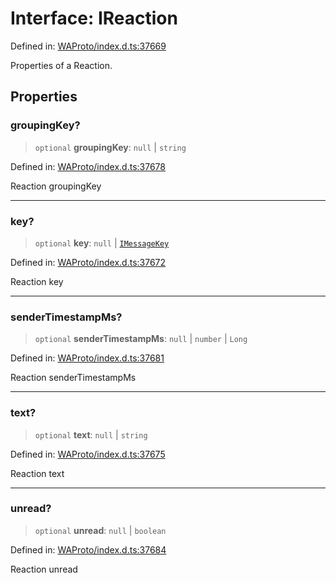 # Interface: IReaction

Defined in: [WAProto/index.d.ts:37669](https://github.com/Fokusdotid/Baileys/blob/db1d3e5f41e9eede5877460f9adbb0224021575c/WAProto/index.d.ts#L37669)

Properties of a Reaction.

## Properties

### groupingKey?

> `optional` **groupingKey**: `null` \| `string`

Defined in: [WAProto/index.d.ts:37678](https://github.com/Fokusdotid/Baileys/blob/db1d3e5f41e9eede5877460f9adbb0224021575c/WAProto/index.d.ts#L37678)

Reaction groupingKey

***

### key?

> `optional` **key**: `null` \| [`IMessageKey`](IMessageKey.md)

Defined in: [WAProto/index.d.ts:37672](https://github.com/Fokusdotid/Baileys/blob/db1d3e5f41e9eede5877460f9adbb0224021575c/WAProto/index.d.ts#L37672)

Reaction key

***

### senderTimestampMs?

> `optional` **senderTimestampMs**: `null` \| `number` \| `Long`

Defined in: [WAProto/index.d.ts:37681](https://github.com/Fokusdotid/Baileys/blob/db1d3e5f41e9eede5877460f9adbb0224021575c/WAProto/index.d.ts#L37681)

Reaction senderTimestampMs

***

### text?

> `optional` **text**: `null` \| `string`

Defined in: [WAProto/index.d.ts:37675](https://github.com/Fokusdotid/Baileys/blob/db1d3e5f41e9eede5877460f9adbb0224021575c/WAProto/index.d.ts#L37675)

Reaction text

***

### unread?

> `optional` **unread**: `null` \| `boolean`

Defined in: [WAProto/index.d.ts:37684](https://github.com/Fokusdotid/Baileys/blob/db1d3e5f41e9eede5877460f9adbb0224021575c/WAProto/index.d.ts#L37684)

Reaction unread
